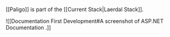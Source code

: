 [[Paligo]] is part of the [[Current Stack|Laerdal Stack]].

![[Documentation First Development#A screenshot of ASP.NET Documentation .]]